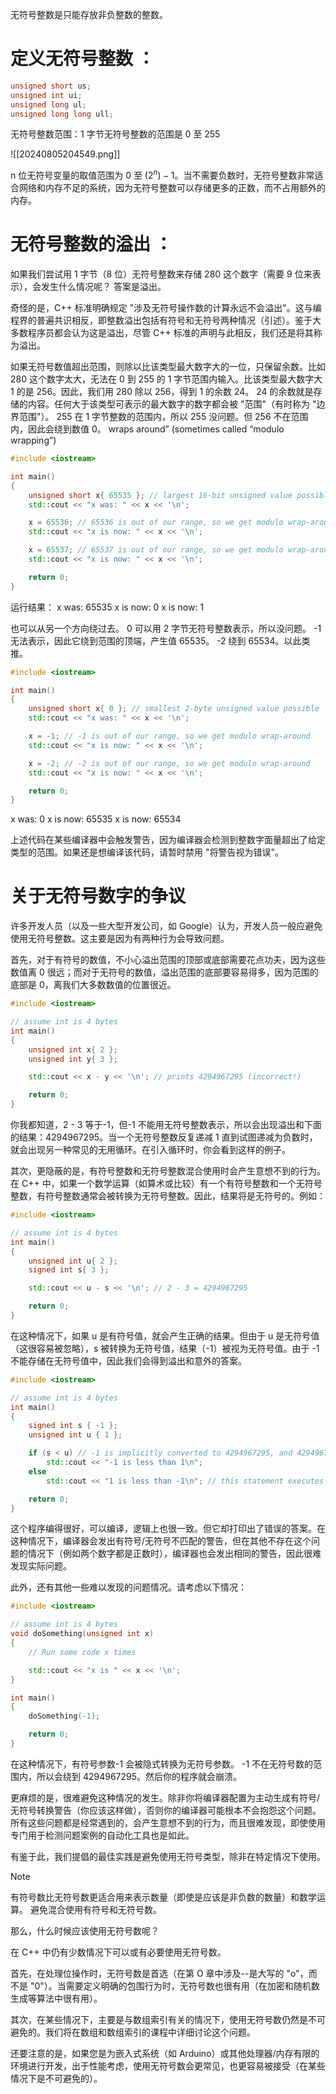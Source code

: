无符号整数是只能存放非负整数的整数。

# 定义无符号整数 ：

```c++
unsigned short us;
unsigned int ui;
unsigned long ul;
unsigned long long ull;
```

无符号整数范围：1 字节无符号整数的范围是 0 至 255

![[20240805204549.png]]

n 位无符号变量的取值范围为 0 至 $(2^n)-1$。当不需要负数时，无符号整数非常适合网络和内存不足的系统，因为无符号整数可以存储更多的正数，而不占用额外的内存。

# 无符号整数的溢出 ：

如果我们尝试用 1 字节（8 位）无符号整数来存储 280 这个数字（需要 9 位来表示），会发生什么情况呢？ 答案是溢出。

奇怪的是，C++ 标准明确规定 "涉及无符号操作数的计算永远不会溢出"。这与编程界的普遍共识相反，即整数溢出包括有符号和无符号两种情况（引述）。鉴于大多数程序员都会认为这是溢出，尽管 C++ 标准的声明与此相反，我们还是将其称为溢出。

如果无符号数值超出范围，则除以比该类型最大数字大的一位，只保留余数。比如 280 这个数字太大，无法在 0 到 255 的 1 字节范围内输入。比该类型最大数字大 1 的是 256。因此，我们用 280 除以 256，得到 1 的余数 24。 24 的余数就是存储的内容。任何大于该类型可表示的最大数字的数字都会被 "范围"（有时称为 "边界范围"）。 255 在 1 字节整数的范围内，所以 255 没问题。但 256 不在范围内，因此会绕到数值 0。 wraps around” (sometimes called “modulo wrapping”)

```c++
#include <iostream>

int main()
{
    unsigned short x{ 65535 }; // largest 16-bit unsigned value possible
    std::cout << "x was: " << x << '\n';

    x = 65536; // 65536 is out of our range, so we get modulo wrap-around
    std::cout << "x is now: " << x << '\n';

    x = 65537; // 65537 is out of our range, so we get modulo wrap-around
    std::cout << "x is now: " << x << '\n';

    return 0;
}
```

运行结果：
x was: 65535
x is now: 0
x is now: 1

也可以从另一个方向绕过去。 0 可以用 2 字节无符号整数表示，所以没问题。 -1 无法表示，因此它绕到范围的顶端，产生值 65535。 -2 绕到 65534。以此类推。

```c++
#include <iostream>

int main()
{
    unsigned short x{ 0 }; // smallest 2-byte unsigned value possible
    std::cout << "x was: " << x << '\n';

    x = -1; // -1 is out of our range, so we get modulo wrap-around
    std::cout << "x is now: " << x << '\n';

    x = -2; // -2 is out of our range, so we get modulo wrap-around
    std::cout << "x is now: " << x << '\n';

    return 0;
}
```

x was: 0
x is now: 65535
x is now: 65534

上述代码在某些编译器中会触发警告，因为编译器会检测到整数字面量超出了给定类型的范围。如果还是想编译该代码，请暂时禁用 "将警告视为错误"。

# 关于无符号数字的争议

许多开发人员（以及一些大型开发公司，如 Google）认为，开发人员一般应避免使用无符号整数。这主要是因为有两种行为会导致问题。

首先，对于有符号的数值，不小心溢出范围的顶部或底部需要花点功夫，因为这些数值离 0 很远；而对于无符号的数值，溢出范围的底部要容易得多，因为范围的底部是 0，离我们大多数数值的位置很近。

```c++
#include <iostream>

// assume int is 4 bytes
int main()
{
    unsigned int x{ 2 };
    unsigned int y{ 3 };

    std::cout << x - y << '\n'; // prints 4294967295 (incorrect!)

    return 0;
}
```

你我都知道，2 - 3 等于-1，但-1 不能用无符号整数表示，所以会出现溢出和下面的结果：4294967295。当一个无符号整数反复递减 1 直到试图递减为负数时，就会出现另一种常见的无用循环。在引入循环时，你会看到这样的例子。

其次，更隐蔽的是，有符号整数和无符号整数混合使用时会产生意想不到的行为。在 C++ 中，如果一个数学运算（如算术或比较）有一个有符号整数和一个无符号整数，有符号整数通常会被转换为无符号整数。因此，结果将是无符号的。例如：

```c++
#include <iostream>

// assume int is 4 bytes
int main()
{
    unsigned int u{ 2 };
    signed int s{ 3 };

    std::cout << u - s << '\n'; // 2 - 3 = 4294967295

    return 0;
}
```

在这种情况下，如果 u 是有符号值，就会产生正确的结果。但由于 u 是无符号值（这很容易被忽略），s 被转换为无符号值，结果（-1）被视为无符号值。由于 -1 不能存储在无符号值中，因此我们会得到溢出和意外的答案。

```c++
#include <iostream>

// assume int is 4 bytes
int main()
{
    signed int s { -1 };
    unsigned int u { 1 };

    if (s < u) // -1 is implicitly converted to 4294967295, and 4294967295 < 1 is false
        std::cout << "-1 is less than 1\n";
    else
        std::cout << "1 is less than -1\n"; // this statement executes

    return 0;
}
```

这个程序编得很好，可以编译，逻辑上也很一致。但它却打印出了错误的答案。在这种情况下，编译器会发出有符号/无符号不匹配的警告，但在其他不存在这个问题的情况下（例如两个数字都是正数时），编译器也会发出相同的警告，因此很难发现实际问题。

此外，还有其他一些难以发现的问题情况。请考虑以下情况：

```c++
#include <iostream>

// assume int is 4 bytes
void doSomething(unsigned int x)
{
    // Run some code x times

    std::cout << "x is " << x << '\n';
}

int main()
{
    doSomething(-1);

    return 0;
}
```

在这种情况下，有符号参数-1 会被隐式转换为无符号参数。 -1 不在无符号数的范围内，所以会绕到 4294967295。然后你的程序就会崩溃。

更麻烦的是，很难避免这种情况的发生。除非你将编译器配置为主动生成有符号/无符号转换警告（你应该这样做），否则你的编译器可能根本不会抱怨这个问题。所有这些问题都是经常遇到的，会产生意想不到的行为，而且很难发现，即使使用专门用于检测问题案例的自动化工具也是如此。

有鉴于此，我们提倡的最佳实践是避免使用无符号类型，除非在特定情况下使用。

> [!NOTE]
>
> 有符号数比无符号数更适合用来表示数量（即使是应该是非负数的数量）和数学运算。 避免混合使用有符号和无符号数。

那么，什么时候应该使用无符号数呢？

在 C++ 中仍有少数情况下可以或有必要使用无符号数。

首先，在处理位操作时，无符号数是首选（在第 O 章中涉及--是大写的 "o"，而不是 "0"）。当需要定义明确的包围行为时，无符号数也很有用（在加密和随机数生成等算法中很有用）。

其次，在某些情况下，主要是与数组索引有关的情况下，使用无符号数仍然是不可避免的。我们将在数组和数组索引的课程中详细讨论这个问题。

还要注意的是，如果您是为嵌入式系统（如 Arduino）或其他处理器/内存有限的环境进行开发，出于性能考虑，使用无符号数会更常见，也更容易被接受（在某些情况下是不可避免的）。